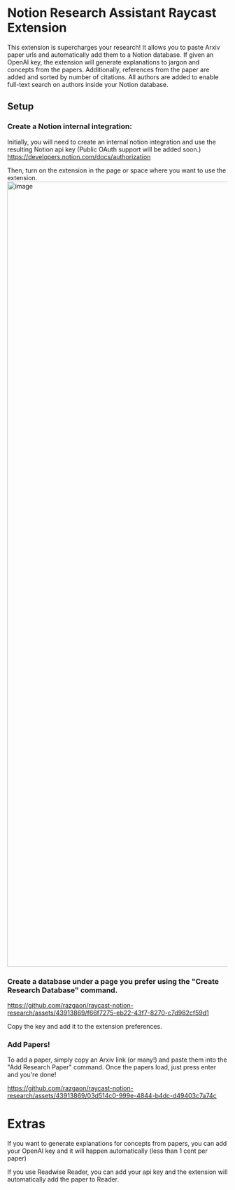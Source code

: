 # Notion Research Assistant Raycast Extension

This extension is supercharges your research! It allows you to paste Arxiv paper urls and automatically add them to a Notion database.
If given an OpenAI key, the extension will generate explanations to jargon and concepts from the papers.
Additionally, references from the paper are added and sorted by number of citations.
All authors are added to enable full-text search on authors inside your Notion database.

## Setup
### Create a Notion internal integration:
Initially, you will need to create an internal notion integration and use the resulting Notion api key (Public OAuth support will be added soon.)
https://developers.notion.com/docs/authorization

Then, turn on the extension in the page or space where you want to use the extension.
<img width="1792" alt="image" src="https://github.com/razgaon/raycast-notion-research/assets/43913869/86dfeb46-4a3b-4285-a001-7098ba3dacd8">


### Create a database under a page you prefer using the "Create Research Database" command.
https://github.com/razgaon/raycast-notion-research/assets/43913869/f66f7275-eb22-43f7-8270-c7d982cf59d1


Copy the key and add it to the extension preferences.

### Add Papers!
To add a paper, simply copy an Arxiv link (or many!) and paste them into the "Add Research Paper" command. Once the papers load, just press enter and you're done!

https://github.com/razgaon/raycast-notion-research/assets/43913869/03d514c0-999e-4844-b4dc-d49403c7a74c

# Extras
If you want to generate explanations for concepts from papers, you can add your OpenAI key and it will happen automatically (less than 1 cent per paper)

If you use Readwise Reader, you can add your api key and the extension will automatically add the paper to Reader.
